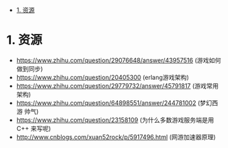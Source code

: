 
<!-- TOC -->

- [1. 资源](#1-资源)

<!-- /TOC -->


# 1. 资源

* https://www.zhihu.com/question/29076648/answer/43957516 (游戏如何做到同步)
* https://www.zhihu.com/question/20405300 (erlang游戏架构)
* https://www.zhihu.com/question/29779732/answer/45791817 (游戏常用架构)
* https://www.zhihu.com/question/64898551/answer/244781002 (梦幻西游 帅气)
* https://www.zhihu.com/question/23158109 (为什么多数游戏服务端是用 C++ 来写呢)
* http://www.cnblogs.com/xuan52rock/p/5917496.html (网游加速器原理)
